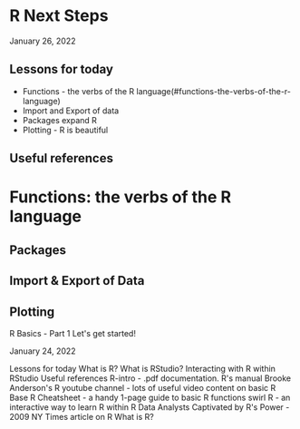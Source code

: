 # R Next Steps

January 26, 2022

## Lessons for today

  * Functions - the verbs of the R language(#functions-the-verbs-of-the-r-language)
  * Import and Export of data
  * Packages expand R
  * Plotting - R is beautiful

## Useful references


# Functions: the verbs of the R language

## Packages

## Import & Export of Data

## Plotting



R Basics - Part 1
Let's get started!

January 24, 2022

Lessons for today
What is R?
What is RStudio?
Interacting with R within RStudio
Useful references
R-intro - .pdf documentation. R's manual
Brooke Anderson's R youtube channel - lots of useful video content on basic R
Base R Cheatsheet - a handy 1-page guide to basic R functions
swirl R - an interactive way to learn R within R
Data Analysts Captivated by R's Power - 2009 NY Times article on R
What is R?
